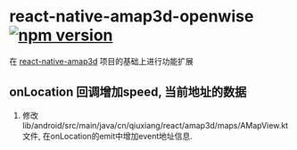 # react-native-amap3d-openwise [![npm version][version-badge]][npm]

[npm]: https://www.npmjs.com/package/react-native-amap3d-openwise
[version-badge]: https://badge.fury.io/js/react-native-amap3d-openwise.svg

在 [react-native-amap3d](https://github.com/qiuxiang/react-native-amap3d) 项目的基础上进行功能扩展

## onLocation 回调增加speed, 当前地址的数据
1. 修改 lib/android/src/main/java/cn/qiuxiang/react/amap3d/maps/AMapView.kt 文件, 在onLocation的emit中增加event地址信息.
